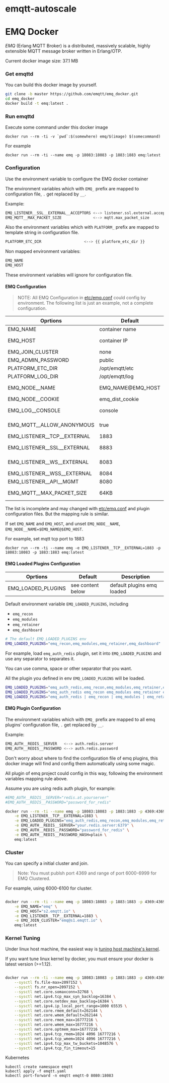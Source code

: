 # emqtt-autoscale
# EMQ Docker

*EMQ* (Erlang MQTT Broker) is a distributed, massively scalable, highly extensible MQTT message broker written in Erlang/OTP.

Current docker image size: 37.1 MB 

### Get emqttd

You can build this docker image by yourself.

```bash
git clone -b master https://github.com/emqtt/emq_docker.git
cd emq_docker
docker build -t emq:latest . 
```

### Run emqttd

Execute some command under this docker image

``docker run --rm -ti -v `pwd`:$(somewhere) emq/$(image) $(somecommand)``

For example

``docker run --rm -ti --name emq -p 18083:18083 -p 1883:1883 emq:latest``

### Configuration

Use the environment variable to configure the EMQ docker container

The environment variables which with ``EMQ_`` prefix are mapped to configuration file, ``.`` get replaced by ``__``.

Example:

```bash
EMQ_LISTENER__SSL__EXTERNAL__ACCEPTORS <--> listener.ssl.external.acceptors
EMQ_MQTT__MAX_PACKET_SIZE              <--> mqtt.max_packet_size
```

Also the environment variables which with ``PLATFORM_`` prefix are mapped to template string in configuration file.

```bash
PLATFORM_ETC_DIR                   <--> {{ platform_etc_dir }}
```

Non mapped environment variables:

```bash
EMQ_NAME
EMQ_HOST
```

These environment variables will ignore for configuration file.

#### EMQ Configuration

> NOTE: All EMQ Configuration in [etc/emq.conf](https://github.com/emqtt/emqttd/blob/master/etc/emq.conf) could config by environment. The following list is just an example, not a complete configuration.

| Oprtions                   | Default            | Mapped                    | Description                           |
| ---------------------------| ------------------ | ------------------------- | ------------------------------------- |
| EMQ_NAME                   | container name     | none                      | emq node short name                   |
| EMQ_HOST                   | container IP       | none                      | emq node host, IP or FQDN             |
| EMQ_JOIN_CLUSTER           | none               | none                      | Initial cluster to join               |
| EMQ_ADMIN_PASSWORD         | public             | none                      | emq admin password                    |
| PLATFORM_ETC_DIR           | /opt/emqtt/etc     | {{ platform_etc_dir }}    | The etc directory                     |
| PLATFORM_LOG_DIR           | /opt/emqtt/log     | {{ platform_log_dir }}    | The log directory                     |
| EMQ_NODE__NAME             | EMQ_NAME@EMQ_HOST  | node.name                 | Erlang node name, name@ipaddress/host |
| EMQ_NODE__COOKIE           | emq_dist_cookie    | node.cookie               | cookie for cluster                    |
| EMQ_LOG__CONSOLE           | console            | log.console               | log console output method             |
| EMQ_MQTT__ALLOW_ANONYMOUS  | true               | mqtt.allow_anonymous      | allow mqtt anonymous login            |
| EMQ_LISTENER__TCP__EXTERNAL| 1883               | listener.tcp.external     | MQTT TCP port                         |
| EMQ_LISTENER__SSL__EXTERNAL| 8883               | listener.ssl.external     | MQTT TCP TLS/SSL port                 |
| EMQ_LISTENER__WS__EXTERNAL | 8083               | listener.ws.external      | HTTP and WebSocket port               |
| EMQ_LISTENER__WSS__EXTERNAL| 8084               | listener.wss.external     | HTTPS and WSS port                    |
| EMQ_LISTENER__API__MGMT    | 8080               | listener.api.mgmt         | mgmt API  port                        |
| EMQ_MQTT__MAX_PACKET_SIZE  | 64KB               | mqtt.max_packet_size      | Max Packet Size Allowed               |

The list is incomplete and may changed with [etc/emq.conf](https://github.com/emqtt/emqttd/blob/master/etc/emq.conf) and plugin configuration files. But the mapping rule is similar.

If set ``EMQ_NAME`` and ``EMQ_HOST``, and unset ``EMQ_NODE__NAME``, ``EMQ_NODE__NAME=$EMQ_NAME@$EMQ_HOST``.

For example, set mqtt tcp port to 1883

``docker run --rm -ti --name emq -e EMQ_LISTENER__TCP__EXTERNAL=1883 -p 18083:18083 -p 1883:1883 emq:latest``

#### EMQ Loaded Plugins Configuration

| Oprtions                 | Default            | Description                           |
| ------------------------ | ------------------ | ------------------------------------- |
| EMQ_LOADED_PLUGINS       | see content below  | default plugins emq loaded            |

Default environment variable ``EMQ_LOADED_PLUGINS``, including 

- ``emq_recon``
- ``emq_modules``
- ``emq_retainer``
- ``emq_dashboard``

```bash
# The default EMQ_LOADED_PLUGINS env
EMQ_LOADED_PLUGINS="emq_recon,emq_modules,emq_retainer,emq_dashboard"
```

For example, load ``emq_auth_redis`` plugin, set it into ``EMQ_LOADED_PLUGINS`` and use any separator to separates it.

You can use comma, space or other separator that you want.

All the plugin you defined in env ``EMQ_LOADED_PLUGINS`` will be loaded.

```bash
EMQ_LOADED_PLUGINS="emq_auth_redis,emq_recon,emq_modules,emq_retainer,emq_dashboard"
EMQ_LOADED_PLUGINS="emq_auth_redis emq_recon emq_modules emq_retainer emq_dashboard"
EMQ_LOADED_PLUGINS="emq_auth_redis | emq_recon | emq_modules | emq_retainer | emq_dashboard"
```

#### EMQ Plugin Configuration

The environment variables which with ``EMQ_`` prefix are mapped to all emq plugins' configuration file, ``.`` get replaced by ``__``.

Example:

```bash
EMQ_AUTH__REDIS__SERVER   <--> auth.redis.server
EMQ_AUTH__REDIS__PASSWORD <--> auth.redis.password
```

Don't worry about where to find the configuration file of emq plugins, this docker image will find and config them automatically using some magic.

All plugin of emq project could config in this way, following the environment variables mapping rule above.

Assume you are using redis auth plugin, for example:

```bash
#EMQ_AUTH__REDIS__SERVER="redis.at.yourserver"
#EMQ_AUTH__REDIS__PASSWORD="password_for_redis"

docker run --rm -ti --name emq -p 18083:18083 -p 1883:1883 -p 4369:4369 \
    -e EMQ_LISTENER__TCP__EXTERNAL=1883 \
    -e EMQ_LOADED_PLUGINS="emq_auth_redis,emq_recon,emq_modules,emq_retainer,emq_dashboard" \
    -e EMQ_AUTH__REDIS__SERVER="your.redis.server:6379" \
    -e EMQ_AUTH__REDIS__PASSWORD="password_for_redis" \
    -e EMQ_AUTH__REDIS__PASSWORD_HASH=plain \
    emq:latest

```

### Cluster

You can specify a initial cluster and join. 

> Note: You must publsh port 4369 and range of port 6000-6999 for EMQ Clustered.

For example, using 6000-6100 for cluster.

```bash

docker run --rm -ti --name emq -p 18083:18083 -p 1883:1883 -p 4369:4369 -p 6000-6100:6000-6100 \
    -e EMQ_NAME="emq" \
    -e EMQ_HOST="s2.emqtt.io" \
    -e EMQ_LISTENER__TCP__EXTERNAL=1883 \
    -e EMQ_JOIN_CLUSTER="emq@s1.emqtt.io" \
    emq:latest

```

### Kernel Tuning

Under linux host machine, the easiest way is [tuning host machine's kernel](http://emqttd-docs.readthedocs.io/en/latest/tune.html).

If you want tune linux kernel by docker, you must ensure your docker is latest version (>=1.12).

```bash

docker run --rm -ti --name emq -p 18083:18083 -p 1883:1883 -p 4369:4369 \
    --sysctl fs.file-max=2097152 \
    --sysctl fs.nr_open=2097152 \
    --sysctl net.core.somaxconn=32768 \
    --sysctl net.ipv4.tcp_max_syn_backlog=16384 \
    --sysctl net.core.netdev_max_backlog=16384 \
    --sysctl net.ipv4.ip_local_port_range=1000 65535 \
    --sysctl net.core.rmem_default=262144 \
    --sysctl net.core.wmem_default=262144 \
    --sysctl net.core.rmem_max=16777216 \
    --sysctl net.core.wmem_max=16777216 \
    --sysctl net.core.optmem_max=16777216 \
    --sysctl net.ipv4.tcp_rmem=1024 4096 16777216 \
    --sysctl net.ipv4.tcp_wmem=1024 4096 16777216 \
    --sysctl net.ipv4.tcp_max_tw_buckets=1048576 \
    --sysctl net.ipv4.tcp_fin_timeout=15

```
Kubernetes
```
kubectl create namespace emqtt
kubectl apply -f emqtt.yaml
kubectl port-forward -n emqtt emqtt-0 8080:18083
```
